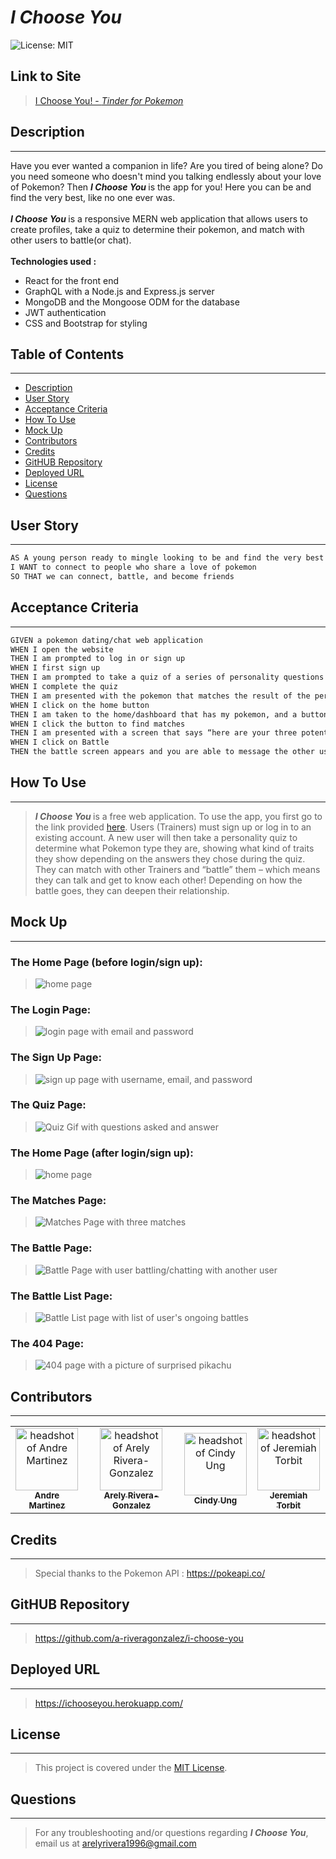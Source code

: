 # <b><i><span style="color:">I Choose You</span></b></i>

![License: MIT](https://img.shields.io/badge/License-MIT-yellow.svg)

## Link to Site 

> [I Choose You! - <i>Tinder for Pokemon</i>](https://ichooseyou.herokuapp.com/)

## Description
---

Have you ever wanted a companion in life? Are you tired of being alone? Do you need someone who doesn't mind you talking endlessly about your love of Pokemon? Then <b> <i> I Choose You </i></b> is the app for you! Here you can be and find the very best, like no one ever was.
<br> <br> <b><i>I Choose You </i> </b> is a responsive MERN web application that allows users to create profiles, take a quiz to determine their pokemon, and match with other users to battle(or chat). 
<br> <br> <b>Technologies used : </b>
<ul> 
<li> React for the front end
<li> GraphQL with a Node.js and Express.js server
<li> MongoDB and the Mongoose ODM for the database
<li> JWT authentication 
<li> CSS and Bootstrap for styling
</ul>

## Table of Contents
---

- [Description](#description)
- [User Story](#user-story)
- [Acceptance Criteria](#acceptance-criteria)
- [How To Use](#how-to-use)
- [Mock Up](#mock-up)
- [Contributors](#contributors)
- [Credits](#credits)
- [GitHUB Repository](#github-repository)
- [Deployed URL](#deployed-url)
- [License](#license)
- [Questions](#questions)

## User Story

---

```md
AS A young person ready to mingle looking to be and find the very best
I WANT to connect to people who share a love of pokemon
SO THAT we can connect, battle, and become friends
```

## Acceptance Criteria

---

```md
GIVEN a pokemon dating/chat web application
WHEN I open the website
THEN I am prompted to log in or sign up
WHEN I first sign up
THEN I am prompted to take a quiz of a series of personality questions
WHEN I complete the quiz
THEN I am presented with the pokemon that matches the result of the personality quiz and a button to go HOME
WHEN I click on the home button
THEN I am taken to the home/dashboard that has my pokemon, and a button to find matches.
WHEN I click the button to find matches
THEN I am presented with a screen that says “here are your three potential matches. Battle to see if this trainer joins you on an adventure” . There are three matches from the database and a button on each match that says “Battle”
WHEN I click on Battle
THEN the battle screen appears and you are able to message the other user.
```

## How To Use
---
><b><i>I Choose You </b></i> is a free web application. To use the app, you first go to the link provided [here](https://ichooseyou.herokuapp.com/). Users (Trainers) must sign up or log in to an existing account. A new user will then take a personality quiz to determine what Pokemon type they are, showing what kind of traits they show depending on the answers they chose during the quiz. They can match with other Trainers and “battle” them – which means they can talk and get to know each other! Depending on how the battle goes, they can deepen their relationship.

## Mock Up 
---
### The Home Page (before login/sign up):

> ![home page](/assets/poke-homepage-oak.png)

### The Login Page:

> ![login page with email and password](/assets/poke-login.png)

### The Sign Up Page:

> ![sign up page with username, email, and password](/assets/poke-signup.png)

### The Quiz Page:

> ![Quiz Gif with questions asked and answer](/assets/poke-quiz.gif)

### The Home Page (after login/sign up):

> ![home page](/assets/poke-home-page.png)

### The Matches Page:

> ![Matches Page with three matches](/assets/poke-matches.png)

### The Battle Page:

> ![Battle Page with user battling/chatting with another user ](/assets/poke-battle-2.png)

### The Battle List Page:

> ![Battle List page with list of user's ongoing battles](/assets/poke-battle-list.png)

### The 404 Page:

> ![404 page with a picture of surprised pikachu](/assets/poke-404.png)

## Contributors

---

<table>
  <tr>
    <td align="center"><a href="https://github.com/Spider-Man616"><img src="https://avatars.githubusercontent.com/u/98205592?v=4" width="100px;" alt="headshot of Andre Martinez"/><br /><sub><b>Andre Martinez</b></sub></td>
    <td align="center"><a href="https://github.com/a-riveragonzalez"><img src="https://avatars.githubusercontent.com/u/98569252?v=4" width="100px;" alt="headshot of Arely Rivera-Gonzalez"/><br /><sub><b>Arely Rivera-Gonzalez</b></sub></td>
    <td align="center"><a href="https://github.com/cindyung56"><img src="https://avatars.githubusercontent.com/u/92277668?v=4" width="100px;" alt="headshot of Cindy Ung"/><br /><sub><b>Cindy Ung</b></sub></td>
    <td align="center"><a href="https://github.com/ffjt07"><img src="https://avatars.githubusercontent.com/u/110755216?v=4" width="100px;" alt="headshot of Jeremiah Torbit"/><br /><sub><b>Jeremiah Torbit</b></sub></td>
  </tr>
</table>

## Credits
---
>Special thanks to the Pokemon API : https://pokeapi.co/

## GitHUB Repository
---

> https://github.com/a-riveragonzalez/i-choose-you
## Deployed URL
---

> https://ichooseyou.herokuapp.com/

## License
---

> This project is covered under the [MIT License](https://opensource.org/licenses/MIT).

## Questions
---
> For any troubleshooting and/or questions regarding <b><i>I Choose You</i></b>, email us at arelyrivera1996@gmail.com 